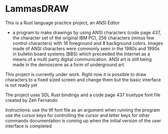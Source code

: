# LammasDRAW

This is a Rust language practice project, an ANSI Editor
- a program to make drawings by using ANSI characters 
(code page 437, the character set of the original IBM PC), 256 characters 
(minus few control characters) with 16 foreground and 8 background colors.
Images made of ANSI characters  were commonly seen in the 1980s and 1990s 
in bulletin board systems (BBS) which preceeded the Internet as a means of
a multi party digital communication. ANSI art is still being made in the 
demoscene as a form of underground art.

This project is currently under work.
Right now it is possible to draw characters to a fixed sized screen and change them 
but the basic interface is not ready yet

The project uses SDL Rust bindings and a code page 437 truetype font file created by Zeh Fernando

Instructions:
use the ttf font file as an argument when running the program
use the cursor keys for controlling the cursor and letter keys for other commands
documentation is coming up when the initial version of the user interface is completed 
